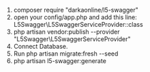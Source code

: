 1. composer require "darkaonline/l5-swagger"
2. open your config/app.php and add this line: L5Swagger\L5SwaggerServiceProvider::class
3. php artisan vendor:publish --provider "L5Swagger\L5SwaggerServiceProvider"
4. Connect Database.
5. Run php artisan migrate:fresh --seed
6. php artisan l5-swagger:generate
